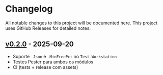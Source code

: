 # Changelog

All notable changes to this project will be documented here.
This project uses GitHub Releases for detailed notes.

## [v0.2.0] - 2025-09-20
- Suporte `-Json` e `-MinFreePct` no `Test-Workstation`
- Testes Pester para ambos os módulos
- CI (tests + release com assets)

[v0.2.0]: https://github.com/xoxpto/ops360/releases/tag/v0.2.0
